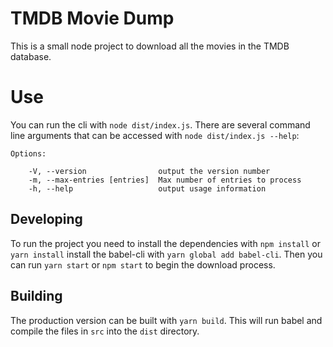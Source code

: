 # TMDB Movie Dump

This is a small node project to download all the movies in the TMDB database.

# Use

You can run the cli with `node dist/index.js`. There are several command line arguments that can be accessed with `node dist/index.js --help`:

```
Options:

    -V, --version                output the version number
    -m, --max-entries [entries]  Max number of entries to process
    -h, --help                   output usage information
```

## Developing

To run the project you need to install the dependencies with `npm install` or `yarn install` install the babel-cli with `yarn global add babel-cli`. Then you can run `yarn start` or `npm start` to begin the download process.

## Building

The production version can be built with `yarn build`. This will run babel and compile the files in `src` into the `dist` directory.
